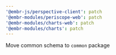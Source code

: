 ```yaml
---
'@embr-js/perspective-client': patch
'@embr-modules/periscope-web': patch
'@embr-modules/charts-web': patch
'@embr-modules/charts': patch
---
```


Move common schema to `common` package
